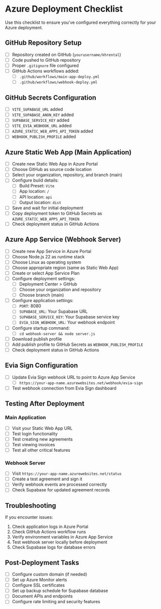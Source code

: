 # Azure Deployment Checklist

Use this checklist to ensure you've configured everything correctly for your Azure deployment.

## GitHub Repository Setup

- [ ] Repository created on GitHub (`yourusername/khrental`)
- [ ] Code pushed to GitHub repository
- [ ] Proper `.gitignore` file configured
- [ ] GitHub Actions workflows added:
  - [ ] `.github/workflows/main-app-deploy.yml`
  - [ ] `.github/workflows/webhook-deploy.yml`

## GitHub Secrets Configuration

- [ ] `VITE_SUPABASE_URL` added
- [ ] `VITE_SUPABASE_ANON_KEY` added
- [ ] `SUPABASE_SERVICE_KEY` added
- [ ] `VITE_EVIA_WEBHOOK_URL` added
- [ ] `AZURE_STATIC_WEB_APPS_API_TOKEN` added
- [ ] `WEBHOOK_PUBLISH_PROFILE` added

## Azure Static Web App (Main Application)

- [ ] Create new Static Web App in Azure Portal
- [ ] Choose GitHub as source code location
- [ ] Select your organization, repository, and branch (main)
- [ ] Configure build details:
  - [ ] Build Preset: `Vite`
  - [ ] App location: `/`
  - [ ] API location: `api`
  - [ ] Output location: `dist`
- [ ] Save and wait for initial deployment
- [ ] Copy deployment token to GitHub Secrets as `AZURE_STATIC_WEB_APPS_API_TOKEN`
- [ ] Check deployment status in GitHub Actions

## Azure App Service (Webhook Server)

- [ ] Create new App Service in Azure Portal
- [ ] Choose Node.js 22 as runtime stack
- [ ] Choose Linux as operating system
- [ ] Choose appropriate region (same as Static Web App)
- [ ] Create or select App Service Plan
- [ ] Configure deployment settings:
  - [ ] Deployment Center > GitHub
  - [ ] Choose your organization and repository
  - [ ] Choose branch (main)
- [ ] Configure application settings:
  - [ ] `PORT`: 8080
  - [ ] `SUPABASE_URL`: Your Supabase URL
  - [ ] `SUPABASE_SERVICE_KEY`: Your Supabase service key
  - [ ] `EVIA_SIGN_WEBHOOK_URL`: Your webhook endpoint
- [ ] Configure startup command:
  - [ ] `cd webhook-server && node server.js`
- [ ] Download publish profile
- [ ] Add publish profile to GitHub Secrets as `WEBHOOK_PUBLISH_PROFILE`
- [ ] Check deployment status in GitHub Actions

## Evia Sign Configuration

- [ ] Update Evia Sign webhook URL to point to Azure App Service
  - [ ] `https://your-app-name.azurewebsites.net/webhook/evia-sign`
- [ ] Test webhook connection from Evia Sign dashboard

## Testing After Deployment

### Main Application
- [ ] Visit your Static Web App URL
- [ ] Test login functionality
- [ ] Test creating new agreements
- [ ] Test viewing invoices
- [ ] Test all other critical features

### Webhook Server
- [ ] Visit `https://your-app-name.azurewebsites.net/status`
- [ ] Create a test agreement and sign it
- [ ] Verify webhook events are processed correctly
- [ ] Check Supabase for updated agreement records

## Troubleshooting

If you encounter issues:

1. Check application logs in Azure Portal
2. Check GitHub Actions workflow runs
3. Verify environment variables in Azure App Service
4. Test webhook server locally before deployment
5. Check Supabase logs for database errors

## Post-Deployment Tasks

- [ ] Configure custom domain (if needed)
- [ ] Set up Azure Monitor alerts
- [ ] Configure SSL certificates
- [ ] Set up backup schedule for Supabase database
- [ ] Document APIs and endpoints
- [ ] Configure rate limiting and security features 
